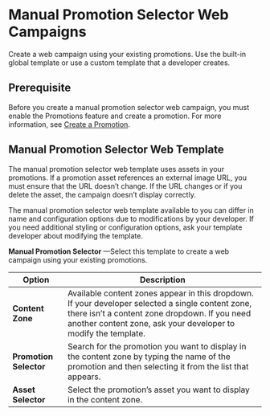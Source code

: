 

# Manual Promotion Selector Web Campaigns

Create a web campaign using your existing promotions. Use the built-in global
template or use a custom template that a developer creates.

## Prerequisite

Before you create a manual promotion selector web campaign, you must enable
the Promotions feature and create a promotion. For more information, see
[Create a
Promotion](https://help.salesforce.com/s/articleView?id=sf.mc_pers_promotion_create.htm&language=en_US&type=5
"Create a campaign promotion to offer special deals and promote specific
products. When creating a promotion, the only required information is the name
and the URL of the landing page. For a promotion to return in a campaign, you
must have an asset associated with the promotion. Adding eligibility criteria,
promotion attributes, and related catalog objects is recommended. A promotion
attribute determines which promotions appear in a campaign. Personalization
uses related catalog objects to track and measure customer affinities across
item types in your catalog.").

## Manual Promotion Selector Web Template

The manual promotion selector web template uses assets in your promotions. If
a promotion asset references an external image URL, you must ensure that the
URL doesn’t change. If the URL changes or if you delete the asset, the
campaign doesn’t display correctly.

The manual promotion selector web template available to you can differ in name
and configuration options due to modifications by your developer. If you need
additional styling or configuration options, ask your template developer about
modifying the template.

**Manual Promotion Selector** —Select this template to create a web campaign
using your existing promotions.

Option | Description  
---|---  
**Content Zone** | Available content zones appear in this dropdown. If your developer selected a single content zone, there isn’t a content zone dropdown. If you need another content zone, ask your developer to modify the template.   
**Promotion Selector** | Search for the promotion you want to display in the content zone by typing the name of the promotion and then selecting it from the list that appears.   
**Asset Selector** | Select the promotion’s asset you want to display in the content zone.

